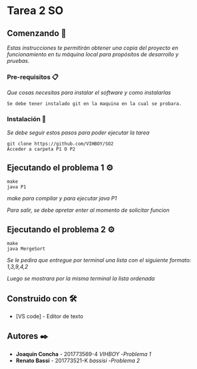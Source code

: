 # Tarea 2 SO


## Comenzando 🚀

_Estas instrucciones te permitirán obtener una copia del proyecto en funcionamiento en tu máquina local para propósitos de desarrollo y pruebas._

### Pre-requisitos 📋

_Que cosas necesitas para instalar el software y como instalarlas_

```
Se debe tener instalado git en la maquina en la cual se probara.
```

### Instalación 🔧

_Se debe seguir estos pasos para poder ejecutar la tarea_

```
git clone https://github.com/VIHBOY/SO2
Acceder a carpeta P1 O P2
```

## Ejecutando el problema 1 ⚙️

```
make
java P1
```
_make para compilar y para ejecutar java P1_

_Para salir, se debe apretar enter al momento de solicitar funcion_


## Ejecutando el problema 2 ⚙️

```
make
java MergeSort
```
_Se le pedira que entregue por terminal una lista con el siguiente formato: 1,3,9,4,2_

_Luego se mostrara por la misma terminal la lista ordenada_


## Construido con 🛠️

* [VS code] - Editor de texto

## Autores ✒️

* **Joaquin Concha** - 201773569-4 *VIHBOY*
    -_Problema 1_
* **Renato Bassi** - 201773521-K *bassisi*
    -_Problema 2_  
